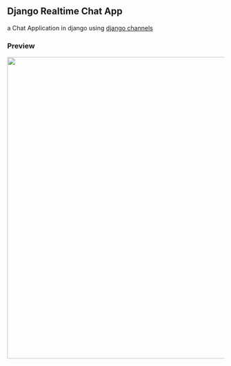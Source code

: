 ## Django Realtime Chat App
a Chat Application in django using <a href="https://channels.readthedocs.io/en/stable/" targert="_blank">django channels </a>
### Preview
<img width="900" height="700" src="https://user-images.githubusercontent.com/69496372/145725632-604b7b44-6bac-4a3a-98c6-d22ff1c231f2.gif"/>
